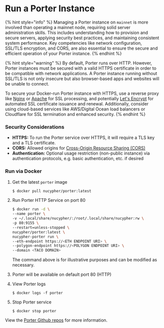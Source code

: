 # Run a Porter Instance

{% hint style="info" %}
Managing a Porter instance on `mainnet` is more involved than operating a mainnet node, requiring solid server administration skills. This includes understanding how to provision and secure servers, applying security best practices, and maintaining consistent system performance. Key competencies like network configuration, SSL/TLS encryption, and CORS, are also essential to ensure the secure and efficient operation of your Porter instance.&#x20;
{% endhint %}

{% hint style="warning" %}
By default, Porter runs over HTTP. However, Porter instances must be secured with a valid HTTPS certificate in order to be compatible with network applications. A Porter instance running without SSL/TLS is not only insecure but also browser-based apps and websites will be unable to connect.

To secure your Docker-run Porter instance with HTTPS, use a reverse proxy like [Nginx](https://docs.nginx.com/nginx/admin-guide/web-server/reverse-proxy/) or [Apache](https://httpd.apache.org/docs/2.4/ssl/ssl_howto.html) for SSL processing, and potentially [Let's Encrypt](https://letsencrypt.org/) for automated SSL certificate issuance and renewal. Additionally, consider using cloud-based services like AWS/Digital Ocean load balancers or Cloudflare for SSL termination and enhanced security.
{% endhint %}

### Security Considerations

* **HTTPS:** To run the Porter service over HTTPS, it will require a TLS key and a TLS certificate.
* **CORS:** Allowed origins for [Cross-Origin Resource Sharing (CORS)](https://en.wikipedia.org/wiki/Cross-origin_resource_sharing)
* **Authentication:** Optional usage restriction (non-public instance) via authentication protocols, e.g. basic authentication, etc. if desired

### Run via Docker

1.  Get the latest `porter` image

    ```bash
    $ docker pull nucypher/porter:latest
    ```
2.  Run Porter HTTP Service on port 80

    ```bash
    $ docker run -d \
    --name porter \
    -v ~/.local/share/nucypher/:/root/.local/share/nucypher:rw \
    -p 80:9155 \
    --restart=unless-stopped \
    nucypher/porter:latest \
    nucypher-porter run \
    --eth-endpoint https://<ETH ENDPOINT URI> \
    --polygon-endpoint https://<POLYGON ENDPOINT URI> \
    --domain <TACO DOMAIN>
    ```

    The command above is for illustrative purposes and can be modified as necessary.
3. Porter will be available on default port 80 (HTTP)
4.  View Porter logs

    ```
    $ docker logs -f porter
    ```
5.  Stop Porter service

    ```
    $ docker stop porter
    ```

View the [Porter Github repos](https://github.com/nucypher/nucypher-porter) for more information.
